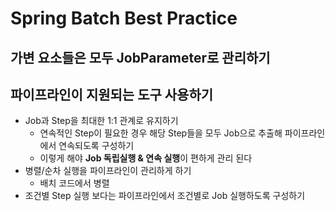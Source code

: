 # Spring Batch Best Practice

## 가변 요소들은 모두 JobParameter로 관리하기


## 파이프라인이 지원되는 도구 사용하기

* Job과 Step을 최대한 1:1 관계로 유지하기
  * 연속적인 Step이 필요한 경우 해당 Step들을 모두 Job으로 추출해 파이프라인에서 연속되도록 구성하기
  * 이렇게 해야 **Job 독립실행 & 연속 실행**이 편하게 관리 된다
* 병렬/순차 실행을 파이프라인이 관리하게 하기
  * 배치 코드에서 병렬
* 조건별 Step 실행 보다는 파이프라인에서 조건별로 Job 실행하도록 구성하기
